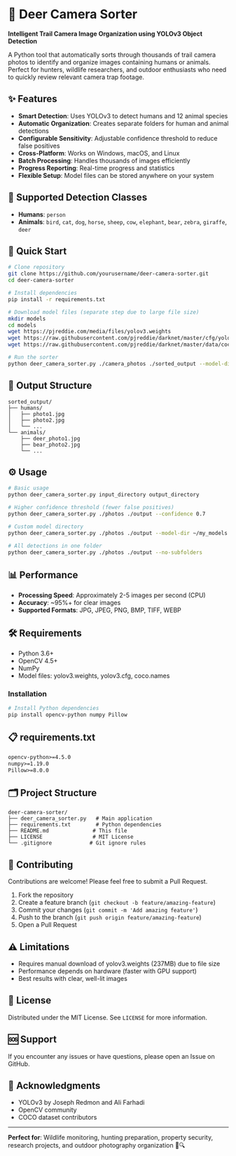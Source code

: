 # 🦌 Deer Camera Sorter

**Intelligent Trail Camera Image Organization using YOLOv3 Object Detection**

A Python tool that automatically sorts through thousands of trail camera photos to identify and organize images containing humans or animals. Perfect for hunters, wildlife researchers, and outdoor enthusiasts who need to quickly review relevant camera trap footage.

## ✨ Features

- **Smart Detection**: Uses YOLOv3 to detect humans and 12 animal species
- **Automatic Organization**: Creates separate folders for human and animal detections
- **Configurable Sensitivity**: Adjustable confidence threshold to reduce false positives
- **Cross-Platform**: Works on Windows, macOS, and Linux
- **Batch Processing**: Handles thousands of images efficiently
- **Progress Reporting**: Real-time progress and statistics
- **Flexible Setup**: Model files can be stored anywhere on your system

## 🐾 Supported Detection Classes

- **Humans**: `person`
- **Animals**: `bird`, `cat`, `dog`, `horse`, `sheep`, `cow`, `elephant`, `bear`, `zebra`, `giraffe`, `deer`

## 🚀 Quick Start

```bash
# Clone repository
git clone https://github.com/yourusername/deer-camera-sorter.git
cd deer-camera-sorter

# Install dependencies
pip install -r requirements.txt

# Download model files (separate step due to large file size)
mkdir models
cd models
wget https://pjreddie.com/media/files/yolov3.weights
wget https://raw.githubusercontent.com/pjreddie/darknet/master/cfg/yolov3.cfg
wget https://raw.githubusercontent.com/pjreddie/darknet/master/data/coco.names

# Run the sorter
python deer_camera_sorter.py ./camera_photos ./sorted_output --model-dir ./models
```

## 📁 Output Structure

```
sorted_output/
├── humans/
│   ├── photo1.jpg
│   ├── photo2.jpg
│   └── ...
└── animals/
    ├── deer_photo1.jpg
    ├── bear_photo2.jpg
    └── ...
```

## ⚙️ Usage

```bash
# Basic usage
python deer_camera_sorter.py input_directory output_directory

# Higher confidence threshold (fewer false positives)
python deer_camera_sorter.py ./photos ./output --confidence 0.7

# Custom model directory
python deer_camera_sorter.py ./photos ./output --model-dir ~/my_models

# All detections in one folder
python deer_camera_sorter.py ./photos ./output --no-subfolders
```

## 📊 Performance

- **Processing Speed**: Approximately 2-5 images per second (CPU)
- **Accuracy**: ~95%+ for clear images
- **Supported Formats**: JPG, JPEG, PNG, BMP, TIFF, WEBP

## 🛠️ Requirements

- Python 3.6+
- OpenCV 4.5+
- NumPy
- Model files: yolov3.weights, yolov3.cfg, coco.names

### Installation

```bash
# Install Python dependencies
pip install opencv-python numpy Pillow
```

## 📋 requirements.txt

```txt
opencv-python>=4.5.0
numpy>=1.19.0
Pillow>=8.0.0
```

## 🗂️ Project Structure

```
deer-camera-sorter/
├── deer_camera_sorter.py   # Main application
├── requirements.txt        # Python dependencies
├── README.md              # This file
├── LICENSE                # MIT License
└── .gitignore            # Git ignore rules
```

## 🤝 Contributing

Contributions are welcome! Please feel free to submit a Pull Request.

1. Fork the repository
2. Create a feature branch (`git checkout -b feature/amazing-feature`)
3. Commit your changes (`git commit -m 'Add amazing feature'`)
4. Push to the branch (`git push origin feature/amazing-feature`)
5. Open a Pull Request

## ⚠️ Limitations

- Requires manual download of yolov3.weights (237MB) due to file size
- Performance depends on hardware (faster with GPU support)
- Best results with clear, well-lit images

## 📄 License

Distributed under the MIT License. See `LICENSE` for more information.

## 🆘 Support

If you encounter any issues or have questions, please open an Issue on GitHub.

## 🙏 Acknowledgments

- YOLOv3 by Joseph Redmon and Ali Farhadi
- OpenCV community
- COCO dataset contributors

---

**Perfect for**: Wildlife monitoring, hunting preparation, property security, research projects, and outdoor photography organization 🦌🔍
